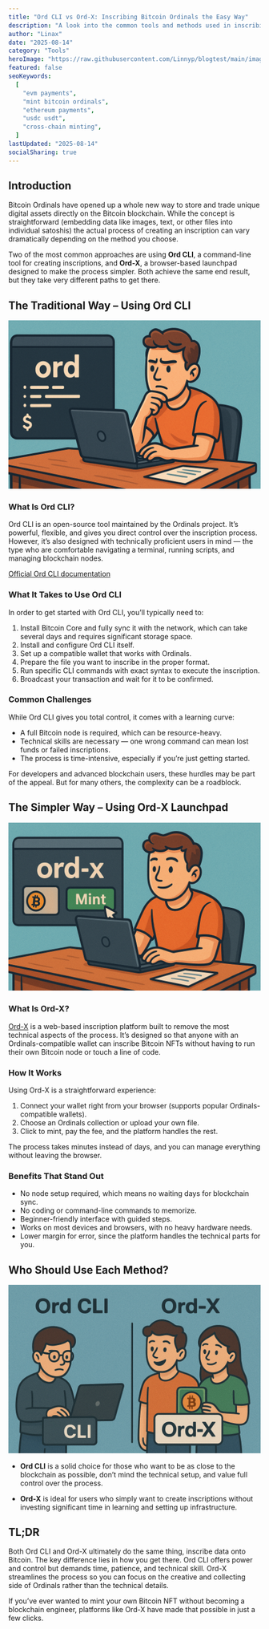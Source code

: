 ```yaml
---
title: "Ord CLI vs Ord-X: Inscribing Bitcoin Ordinals the Easy Way"
description: "A look into the common tools and methods used in inscribing Ordinals."
author: "Linax"
date: "2025-08-14"
category: "Tools"
heroImage: "https://raw.githubusercontent.com/Linnyp/blogtest/main/images/heroes/ordorordx-long.png"
featured: false
seoKeywords:
  [
    "evm payments",
    "mint bitcoin ordinals",
    "ethereum payments",
    "usdc usdt",
    "cross-chain minting",
  ]
lastUpdated: "2025-08-14"
socialSharing: true
---
```


## Introduction

Bitcoin Ordinals have opened up a whole new way to store and trade unique digital assets directly on the Bitcoin blockchain. While the concept is straightforward (embedding data like images, text, or other files into individual satoshis) the actual process of creating an inscription can vary dramatically depending on the method you choose.

Two of the most common approaches are using **Ord CLI**, a command-line tool for creating inscriptions, and **Ord-X**, a browser-based launchpad designed to make the process simpler. Both achieve the same end result, but they take very different paths to get there.

## The Traditional Way – Using Ord CLI

![man in front of computer with Ord Cli|style:full-width](https://raw.githubusercontent.com/Linnyp/blogtest/main/images/article/ordhard.png)

### What Is Ord CLI?

Ord CLI is an open-source tool maintained by the Ordinals project. It’s powerful, flexible, and gives you direct control over the inscription process. However, it’s also designed with technically proficient users in mind — the type who are comfortable navigating a terminal, running scripts, and managing blockchain nodes.

[Official Ord CLI documentation](https://docs.ordinals.com/)

### What It Takes to Use Ord CLI

In order to get started with Ord CLI, you’ll typically need to:

1. Install Bitcoin Core and fully sync it with the network, which can take several days and requires significant storage space.
2. Install and configure Ord CLI itself.
3. Set up a compatible wallet that works with Ordinals.
4. Prepare the file you want to inscribe in the proper format.
5. Run specific CLI commands with exact syntax to execute the inscription.
6. Broadcast your transaction and wait for it to be confirmed.

### Common Challenges

While Ord CLI gives you total control, it comes with a learning curve:

- A full Bitcoin node is required, which can be resource-heavy.
- Technical skills are necessary — one wrong command can mean lost funds or failed inscriptions.
- The process is time-intensive, especially if you’re just getting started.

For developers and advanced blockchain users, these hurdles may be part of the appeal. But for many others, the complexity can be a roadblock.

## The Simpler Way – Using Ord-X Launchpad

![man in front of computer with Ord-x platform|style:full-width](https://raw.githubusercontent.com/Linnyp/blogtest/main/images/article/ordxeasy.png)

### What Is Ord-X?

[Ord-X](http://ord-x.com) is a web-based inscription platform built to remove the most technical aspects of the process. It’s designed so that anyone with an Ordinals-compatible wallet can inscribe Bitcoin NFTs without having to run their own Bitcoin node or touch a line of code.

### How It Works

Using Ord-X is a straightforward experience:

1. Connect your wallet right from your browser (supports popular Ordinals-compatible wallets).
2. Choose an Ordinals collection or upload your own file.
3. Click to mint, pay the fee, and the platform handles the rest.

The process takes minutes instead of days, and you can manage everything without leaving the browser.

### Benefits That Stand Out

- No node setup required, which means no waiting days for blockchain sync.
- No coding or command-line commands to memorize.
- Beginner-friendly interface with guided steps.
- Works on most devices and browsers, with no heavy hardware needs.
- Lower margin for error, since the platform handles the technical parts for you.

## Who Should Use Each Method?

![person with computer on left, two people holding wallet on right|style:full-width](https://raw.githubusercontent.com/Linnyp/blogtest/main/images/article/ordvsordxtech.png)

- **Ord CLI** is a solid choice for those who want to be as close to the blockchain as possible, don’t mind the technical setup, and value full control over the process.

- **Ord-X** is ideal for users who simply want to create inscriptions without investing significant time in learning and setting up infrastructure.

## TL;DR

Both Ord CLI and Ord-X ultimately do the same thing, inscribe data onto Bitcoin. The key difference lies in how you get there. Ord CLI offers power and control but demands time, patience, and technical skill. Ord-X streamlines the process so you can focus on the creative and collecting side of Ordinals rather than the technical details.

If you’ve ever wanted to mint your own Bitcoin NFT without becoming a blockchain engineer, platforms like Ord-X have made that possible in just a few clicks.
